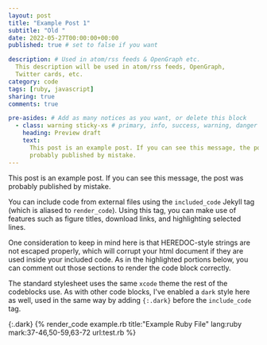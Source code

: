 ```yaml
---
layout: post
title: "Example Post 1"
subtitle: "Old "
date: 2022-05-27T00:00:00+00:00
published: true # set to false if you want

description: # Used in atom/rss feeds & OpenGraph etc.
  This description will be used in atom/rss feeds, OpenGraph,
  Twitter cards, etc.
category: code
tags: [ruby, javascript]
sharing: true
comments: true

pre-asides: # Add as many notices as you want, or delete this block
  - class: warning sticky-xs # primary, info, success, warning, danger
    heading: Preview draft
    text:
      This post is an example post. If you can see this message, the post was
      probably published by mistake.
---
```


This post is an example post. If you can see this message, the post was
probably published by mistake.

You can include code from external files using the `included_code` Jekyll tag (which is aliased to `render_code`). Using this tag, you can make use of features such as figure titles, download links,
and highlighting selected lines.

One consideration to keep in mind here is that HEREDOC-style strings are not escaped properly, which
will corrupt your html document if they are used inside your included code. As in the highlighted
portions below, you can comment out those sections to render the code block correctly.

The standard stylesheet uses the same `xcode` theme the rest of the codeblocks use. As with other code blocks, I've enabled a `dark` style here as well, used in the same way by adding `{:.dark}` before the `include_code` tag.

{:.dark}
{% render_code example.rb title:"Example Ruby File" lang:ruby mark:37-46,50-59,63-72 url:test.rb %}